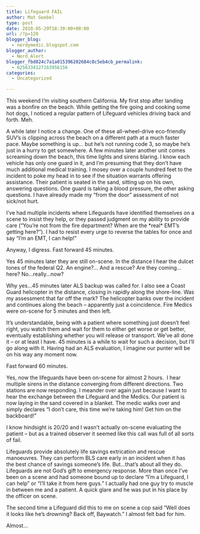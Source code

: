 ```yaml
---
title: Lifeguard FAIL
author: Mat Goebel
type: post
date: 2010-05-29T18:39:00+00:00
url: /?p=128
blogger_blog:
  - nerdymedic.blogspot.com
blogger_author:
  - Nerd_Alert
blogger_fbd824c7a1a015396202684c8c5eb4cb_permalink:
  - 6256334127163956156
categories:
  - Uncategorized

---
```



This weekend I&#8217;m visiting southern California. My first stop after landing was a bonfire on the beach. While getting the fire going and cooking some hot dogs, I noticed a regular pattern of Lifeguard vehicles driving back and forth. Meh.

A while later I notice a change. One of these all-wheel-drive eco-friendly SUV&#8217;s is clipping across the beach on a different path at a much faster pace. Maybe something is up&#8230; but he&#8217;s not running code 3, so maybe he&#8217;s just in a hurry to get somewhere. A few minutes later another unit comes screaming down the beach, this time lights and sirens blaring. I know each vehicle has only one guard in it, and I&#8217;m presuming that they don&#8217;t have much additional medical training. I mosey over a couple hundred feet to the incident to poke my head in to see if the situation warrants offering assistance. Their patient is seated in the sand, sitting up on his own, answering questions. One guard is taking a blood pressure, the other asking questions. I have already made my &#8220;from the door&#8221; assessment of not sick/not hurt.

I&#8217;ve had multiple incidents where Lifeguards have identified themselves on a scene to insist they help, or they passed judgment on my ability to provide care (&#8220;You&#8217;re not from the fire department? When are the \*real\* EMT&#8217;s getting here?&#8221;). I had to resist every urge to reverse the tables for once and say &#8220;I&#8217;m an EMT, I can help!&#8221;

Anyway, I digress. Fast forward 45 minutes.

Yes 45 minutes later they are still on-scene. In the distance I hear the dulcet tones of the federal Q2. An engine?&#8230; And a rescue? Are they coming&#8230;here? No&#8230;really&#8230;now?

Why yes&#8230;45 minutes later ALS backup was called for. I also see a Coast Guard helicopter in the distance, closing in rapidly along the shore-line. Was my assessment that far off the mark? The helicopter banks over the incident and continues along the beach &#8211; apparently just a coincidence. Fire Medics were on-scene for 5 minutes and then left.

It&#8217;s understandable, being with a patient where something just doesn&#8217;t feel right, you watch them and wait for them to either get worse or get better, eventually establishing whether you will release or transport. We&#8217;ve all done it &#8211; or at least I have. 45 minutes is a while to wait for such a decision, but I&#8217;ll go along with it. Having had an ALS evaluation, I imagine our punter will be on his way any moment now.

Fast forward 60 minutes.

Yes, now the lifeguards have been on-scene for almost 2 hours.  I hear multiple sirens in the distance converging from different directions. Two stations are now responding. I meander over again just because I want to hear the exchange between the Lifeguard and the Medics. Our patient is now laying in the sand covered in a blanket. The medic walks over and simply declares &#8220;I don&#8217;t care, this time we&#8217;re taking him! Get him on the backboard!&#8221;

I know hindsight is 20/20 and I wasn&#8217;t actually on-scene evaluating the patient &#8211; but as a trained observer it seemed like this call was full of all sorts of fail.

Lifeguards provide absolutely life savings extrication and rescue manoeuvres. They can perform BLS care early in an incident when it has the best chance of savings someone&#8217;s life. But&#8230;that&#8217;s about all they do. Lifeguards are not God&#8217;s gift to emergency response. More than once I&#8217;ve been on a scene and had someone bound up to declare &#8220;I&#8217;m a Lifeguard, I can help&#8221; or &#8220;I&#8217;ll take it from here guys.&#8221; I actually had one guy try to muscle in between me and a patient. A quick glare and he was put in his place by the officer on scene.

The second time a Lifeguard did this to me on scene a  cop said &#8220;Well does it looks like he&#8217;s drowning? Back off, Baywatch.&#8221; I almost felt bad for him.

Almost&#8230;

<div class="blogger-post-footer">
  <img alt="" width="1" height="1" />
</div>